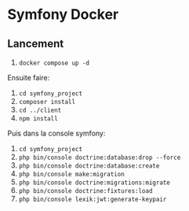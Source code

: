 # Symfony Docker

## Lancement

1. `docker compose up -d`

Ensuite faire:

1. `cd symfony_project`
2. `composer install`
3. `cd ../client`
4. `npm install`

Puis dans la console symfony:

1. `cd symfony_project`
2. `php bin/console doctrine:database:drop --force`
3. `php bin/console doctrine:database:create`
4. `php bin/console make:migration`
5. `php bin/console doctrine:migrations:migrate`
6. `php bin/console doctrine:fixtures:load`
7. `php bin/console lexik:jwt:generate-keypair`
